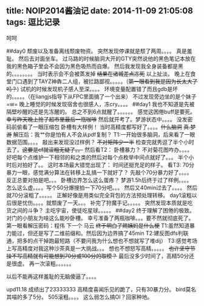 title: NOIP2014酱油记
date: 2014-11-09 21:05:08
tags: 逗比记录
---
呵呵
<!--more-->
##day0
颓废以及准备离线颓废物资。
突然发现停课就是颓了两周。。。。
真是羞耻。
然后去对面坐车。
过马路的时候脑洞大开的GTY突然说他的黑色笔记本放在我的黑色箱子里会不会因为黑色吸热而自爆。
然后我发现我全身装备都是黑的。。。。。。。。
当时表示会不会被蒸发掉
<del>结果在诸城差点冻死</del>
以上扯淡。
晚上在食堂门口遇到了TAYZ神犇二人组，被拦路鄙视。。。。。（<del>第一眼看到我是因为长太大了吗？</del>)
试机的时候发现机子感人至深。。。。
环境变量配置错了而且gdb是坏的。。。。。（在liangjs指导下从FPC里面搞了一个出来）
不过发现旁边坐的是个妹子=w=
晚上睡觉的时候发现宿舍也很感人，冻cry。。。。
##day1
我也不知道是先被隔壁吵醒的还是先冻醒的。
总之不到6点就醒了。。。。。。
感觉这困倦buff是要死。
<del>幸亏昨天晚上抢了超市里最后一瓶咖啡</del>
然后就开考了。梦游状态中。。。。
没发密码前偷看了一眼压缩包
卧槽有大样例！
当时高精度都写好了。。。。<del>什么脑洞</del>
<del>真.梦游</del>
解压后：我艹你是怕有人不会从pdf复制？
T1:一开始很多脑洞，后来看了一眼数据范围。。。。
敲出来发现没过样例？
<del>不对矩阵少一半</del>
检查完就秀逗了半个小时去了。<del>这要是cf就滚粗无疑了。。</del>
然后看T2：
卧槽暴力？
不对菊花图咋办。。。。
好吧每个点维护一下相邻的和之类的然后对每个点枚举中间点就好了。。。
半个小时后对拍好了。。
这时本场最大错觉出现了：
时间还挺充足的样子。
看T3:
70分暴力一眼，感觉满分算法在转移上乱搞一下就好了？
先敲个70分暴力好了。。。。
反正总要对拍是吧。。。
卧槽边界怎么这么蛋疼？
梦游1.5h后终于过了样例。。。。
怎么这么虚。。。。写个50分爆搜拍一下70分吧。。。
然后又40min过去了。。。。
然后就70分滚粗了。。。。。
正解好像是用类似完全背包的方法预处理转移。
day1滚粗以后很是忧伤。。。。就颓废了一天。。。
补完了狩魔手记。。。。。
突然发现本质就是吃货之间的斗争？
主吃宇宙，使徒吃星球。。。。。
##day2
终于理解了困倦的极致。
对门的小朋友为啥这么能吵卧槽。
幸亏准备了两瓶咖啡。。。要不然就彻底死了。
第一眼看解压密码：程伟 下一个 马云
<del>终于明白了赐姨妈是什么梗</del>
T1:虽然知道暴力能过，但还是写了二维前缀和。然后因为边界搞了45min
T2:建反图dfs判联通，把多的点干掉跑最短路（不要问我为什么想也不想就写了堆dij）
T3:感觉考场上写高精度对我这种沙茶真是一大挑战。。。
想也不想怒写高精。。。。。
<del>也许坚守节操不写高精就有可能想到70分或100分的取模？</del>
最后没多少时间了，高精50分还是很虚。
再一次滚粗。。。。。。

以后不能再这样羞耻的无脑傻逼了。。。。

upd11.18
成绩出了23333333
高精度喜闻乐见的跪了，只有30暴力分。
bird莫名其喵的多了5分。
505滚粗。。。。
这么弱怎么搞OI？回家种地。
